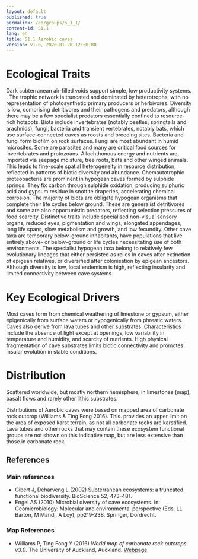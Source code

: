 ```yaml
---
layout: default
published: true
permalink: /en/groups/s_1_1/
content-id: S1.1
lang: en
title: S1.1 Aerobic caves
version: v1.0, 2020-01-20 12:00:00
---
```

# Ecological Traits

Dark subterranean air-filled voids support simple, low productivity systems. . The trophic network is truncated and dominated by heterotrophs, with no representation of photosynthetic primary producers or herbivores. Diversity is low, comprising detritivores and their pathogens and predators, although there may be a few specialist predators essentially confined to resource-rich hotspots. Biota include invertebrates (notably beetles, springtails and arachnids), fungi, bacteria and transient vertebrates, notably bats, which use surface-connected caves as roosts and breeding sites. Bacteria and fungi form biofilm on rock surfaces. Fungi are most abundant in humid microsites. Some are parasites and many are critical food sources for invertebrates and protozoans. Allochthonous energy and nutrients are, imported via seepage moisture, tree roots, bats and other winged animals. This leads to fine-scale spatial heterogeneity in resource distribution, reflected in patterns of biotic diversity and abundance. Chemautotrophic proteobacteria are prominent in hypogean caves formed by sulphide springs. They fix carbon through sulphide oxidation, producing sulphuric acid and gypsum residue in snottite draperies, accelerating chemical corrosion. The majority of biota are obligate hypogean organisms that complete their life cycles below ground. These are generalist detritivores and some are also opportunistic predators, reflecting selection pressures of food scarcity. Distinctive traits include specialised non-visual sensory organs, reduced eyes, pigmentation and wings, elongated appendages, long life spans, slow metabolism and growth, and low fecundity. Other cave taxa are temporary below-ground inhabitants, have populations that live entirely above- or below-ground or life cycles necessitating use of both environments. The specialist hypogean taxa belong to relatively few evolutionary lineages that either persisted as relics in caves after extinction of epigean relatives, or diversified after colonisation by epigean ancestors. Although diversity is low, local endemism is high, reflecting insularity and limited connectivity between cave systems.

# Key Ecological Drivers

Most caves form from chemical weathering of limestone or gypsum, either epigenically from surface waters or hypogenically from phreatic waters. Caves also derive from lava tubes and other substrates. Characteristics include the absence of light except at openings, low variability in temperature and humidity, and scarcity of nutrients. High physical fragmentation of cave substrates limits biotic connectivity and promotes insular evolution in stable conditions.

# Distribution

Scattered worldwide, but mostly northern hemisphere, in limestones (map), basalt flows and rarely other lithic substrates.

Distributions of Aerobic caves were based on mapped area of carbonate rock outcrop (Williams & Ting Fong 2016). This. provides an upper limit on the area of exposed karst terrain, as not all carbonate rocks are karstified. Lava tubes and other rocks that may contain these ecosystem functional groups are not shown on this indicative map, but are less extensive than those in carbonate rock.

## References
### Main references
* Gibert J, Deharveng L (2002) Subterranean ecosystems: a truncated functional biodiversity. BioScience 52, 473-481.
* Engel AS (2010) Microbial diversity of cave ecosystems. In: Geomicrobiology: Molecular and environmental perspective (Eds. LL Barton, M Mandl, A Loy), pp219-238. Springer, Dordrecht.
### Map References
* Williams P, Ting Fong Y (2016) *World map of carbonate rock outcrops v3.0*. The University of Auckland, Auckland. [Webpage](https://www.fos.auckland.ac.nz/our_research/karst/)
